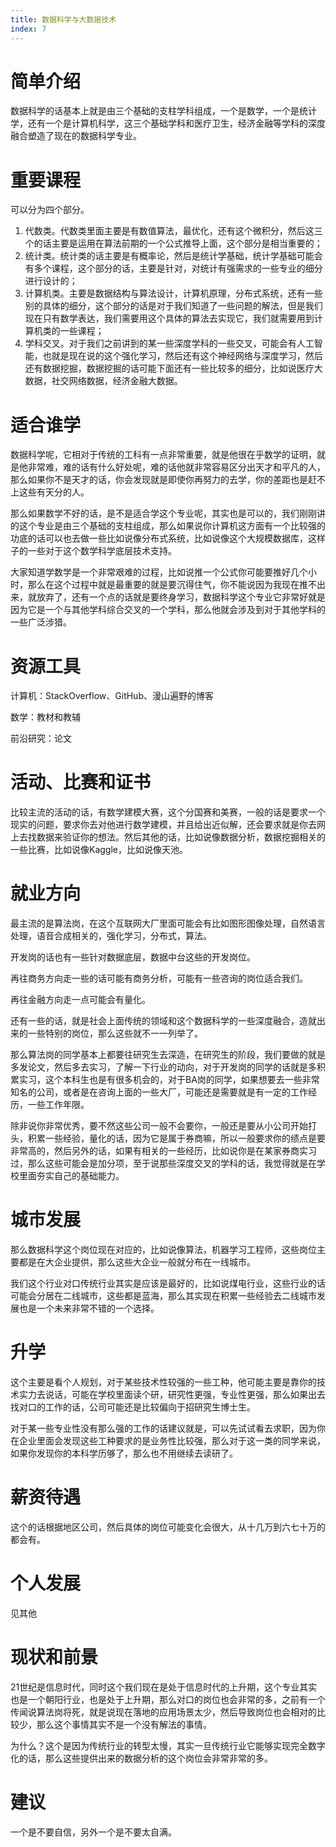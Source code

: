 ```yaml
---
title: 数据科学与大数据技术
index: 7
---
```


# 简单介绍

数据科学的话基本上就是由三个基础的支柱学科组成，一个是数学，一个是统计学，还有一个是计算机科学，这三个基础学科和医疗卫生，经济金融等学科的深度融合塑造了现在的数据科学专业。

# 重要课程

可以分为四个部分。

1. 代数类。代数类里面主要是有数值算法，最优化，还有这个微积分，然后这三个的话主要是运用在算法前期的一个公式推导上面，这个部分是相当重要的；
2. 统计类。统计类的话主要是有概率论，然后是统计学基础，统计学基础可能会有多个课程，这个部分的话，主要是针对，对统计有强需求的一些专业的细分进行设计的；
3. 计算机类。主要是数据结构与算法设计，计算机原理，分布式系统，还有一些别的具体的细分，这个部分的话是对于我们知道了一些问题的解法，但是我们现在只有数学表达，我们需要用这个具体的算法去实现它，我们就需要用到计算机类的一些课程；
4. 学科交叉。对于我们之前讲到的某一些深度学科的一些交叉，可能会有人工智能，也就是现在说的这个强化学习，然后还有这个神经网络与深度学习，然后还有数据挖掘，数据挖掘的话可能下面还有一些比较多的细分，比如说医疗大数据，社交网络数据，经济金融大数据。

# 适合谁学

数据科学呢，它相对于传统的工科有一点非常重要，就是他很在乎数学的证明，就是他非常难，难的话有什么好处呢，难的话他就非常容易区分出天才和平凡的人，那么如果你不是天才的话，你会发现就是即使你再努力的去学，你的差距也是赶不上这些有天分的人。

那么如果数学不好的话，是不是适合学这个专业呢，其实也是可以的，我们刚刚讲的这个专业是由三个基础的支柱组成，那么如果说你计算机这方面有一个比较强的功底的话可以也去做一些比如说像分布式系统，比如说像这个大规模数据库，这样子的一些对于这个数学科学底层技术支持。

大家知道学数学是一个非常艰难的过程，比如说推一个公式你可能要推好几个小时，那么在这个过程中就是最重要的就是要沉得住气，你不能说因为我现在推不出来，就放弃了，还有一个点的话就是要终身学习，数据科学这个专业它非常好就是因为它是一个与其他学科综合交叉的一个学科，那么他就会涉及到对于其他学科的一些广泛涉猎。

# 资源工具

计算机：StackOverflow、GitHub、漫山遍野的博客

数学：教材和教辅

前沿研究：论文

# 活动、比赛和证书

比较主流的活动的话，有数学建模大赛，这个分国赛和美赛，一般的话是要求一个现实的问题，要求你去对他进行数学建模，并且给出近似解，还会要求就是你去网上去找数据来验证你的想法。然后其他的话，比如说像数据分析，数据挖掘相关的一些比赛，比如说像Kaggle，比如说像天池。

# 就业方向

最主流的是算法岗，在这个互联网大厂里面可能会有比如图形图像处理，自然语言处理，语音合成相关的，强化学习，分布式，算法。

开发岗的话也有一些针对数据底层，数据中台这些的开发岗位。

再往商务方向走一些的话可能有商务分析，可能有一些咨询的岗位适合我们。

再往金融方向走一点可能会有量化。

还有一些的话，就是社会上面传统的领域和这个数据科学的一些深度融合，造就出来的一些特别的岗位，那么这些就不一一列举了。

那么算法岗的同学基本上都要往研究生去深造，在研究生的阶段，我们要做的就是多发论文，然后多去实习，了解一下行业的动向，对于开发岗的同学的话就是多积累实习，这个本科生也是有很多机会的，对于BA岗的同学，如果想要去一些非常知名的公司，或者是在咨询上面的一些大厂，可能还是需要就是有一定的工作经历，一些工作年限。

除非说你非常优秀，要不然这些公司一般不会要你，一般还是要从小公司开始打头，积累一些经验，量化的话，因为它是属于券商嘛，所以一般要求你的绩点是要非常高的，然后另外的话，如果有相关的一些经历，比如说你是在某家券商实习过，那么这些可能会是加分项，至于说那些深度交叉的学科的话，我觉得就是在学校里面夯实自己的基础能力。

# 城市发展

那么数据科学这个岗位现在对应的，比如说像算法，机器学习工程师，这些岗位主要都是在大企业提供，那么这些大企业一般就分布在一线城市。

我们这个行业对口传统行业其实是应该是最好的，比如说煤电行业，这些行业的话可能会分居在二线城市，这些都是蓝海，那么其实现在积累一些经验去二线城市发展也是一个未来非常不错的一个选择。

# 升学

这个主要是看个人规划，对于某些技术性较强的一些工种，他可能主要是靠你的技术实力去说话，可能在学校里面读个研，研究性更强，专业性更强，那么如果出去找对口的工作的话，公司可能还是比较偏向于招研究生博士生。

对于某一些专业性没有那么强的工作的话建议就是，可以先试试看去求职，因为你在企业里面会发现这些工种要求的是业务性比较强，那么对于这一类的同学来说，如果你发现你的本科学历够了，那么也不用继续去读研了。

# 薪资待遇

这个的话根据地区公司，然后具体的岗位可能变化会很大，从十几万到六七十万的都会有。

# 个人发展

见其他

# 现状和前景

21世纪是信息时代，同时这个我们现在是处于信息时代的上升期，这个专业其实也是一个朝阳行业，也是处于上升期，那么对口的岗位也会非常的多，之前有一个传闻说算法岗将死，就是说现在落地的应用场景太少，然后导致岗位也会相对的比较少，那么这个事情其实不是一个没有解法的事情。

为什么？这个是因为传统行业的转型太慢，其实一旦传统行业它能够实现完全数字化的话，那么这些提供出来的数据分析的这个岗位会非常非常的多。

# 建议

一个是不要自信，另外一个是不要太自满。